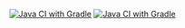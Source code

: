 [![Java CI with Gradle](https://github.com/NikitaLeon/Selenid-arround/actions/workflows/main.yml/badge.svg)](https://github.com/NikitaLeon/Selenid-arround/actions/workflows/main.yml)
[![Java CI with Gradle](https://github.com/NikitaLeon/Selenid-arround/actions/workflows/main.yml/badge.svg)](https://github.com/NikitaLeon/Selenid-arround/actions/workflows/main.yml)
